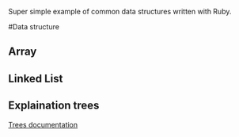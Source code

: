 Super simple example of common data structures written with Ruby.

#Data structure
## Array
## Linked List
## Explaination trees
[Trees documentation](trees/README.md)
